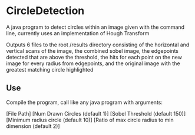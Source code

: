 # CircleDetection
A java program to detect circles within an image given with the command line, currently uses an implementation of Hough Transform

Outputs 6 files to the root /results directory consisting of the horizontal and vertical scans of the image, the combined sobel image, the edgepoints detected that are above the threshold, the hits for each point on the new image for every radius from edgepoints, and the original image with the greatest matching circle highlighted 

## Use 

Compile the program, call like any java program with arguments:

[File Path] [Num Drawn Circles (default 1)] [Sobel Threshold (default 150)] [Minimum radius circle (default 10)] [Ratio of max circle radius to min dimension (default 2)]

